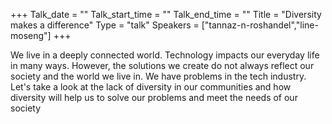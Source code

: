 +++
Talk_date = ""
Talk_start_time = ""
Talk_end_time = ""
Title = "Diversity makes a difference"
Type = "talk"
Speakers = ["tannaz-n-roshandel","line-moseng"]
+++

We live in a deeply connected world. Technology impacts our everyday life in many ways. However, the solutions we create do not always reflect our society and the world we live in. We have problems in the tech industry. Let's take a look at the lack of diversity in our communities and how diversity will help us to solve our problems and meet the needs of our society
